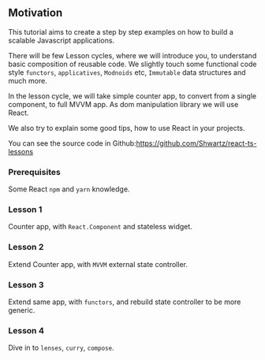 ## Motivation

This tutorial aims to create a step by step examples on how to build a scalable Javascript applications.

There will be few Lesson cycles, where we will introduce you, to understand basic composition of reusable code. 
We slightly touch some functional code style  `functors`, `applicatives`, `Modnoids` etc, `Immutable` data structures and much more. 


In the lesson cycle, we will take simple counter app, to convert from a single component,
to full MVVM app. As dom manipulation library we will use React. 

We also try to explain some good tips, how to use React in your projects.

You can see the source code in Github:https://github.com/Shwartz/react-ts-lessons

### Prerequisites

Some React `npm` and `yarn` knowledge.

### Lesson 1

Counter app, with `React.Component` and stateless widget.

### Lesson 2

Extend Counter app, with `MVVM` external state controller.

### Lesson 3

Extend same app, with `functors`, and rebuild state controller to be more generic.

### Lesson 4

Dive in to `lenses`, `curry`, `compose`. 
